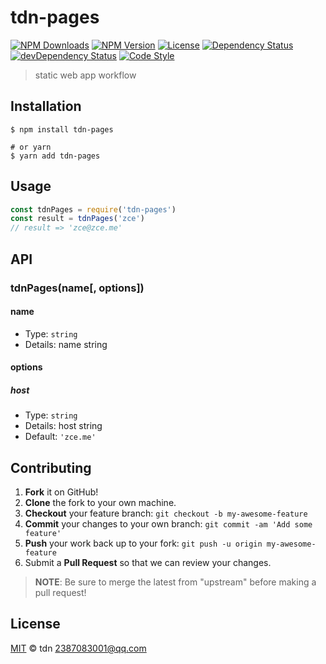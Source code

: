 # tdn-pages

[![NPM Downloads][downloads-image]][downloads-url]
[![NPM Version][version-image]][version-url]
[![License][license-image]][license-url]
[![Dependency Status][dependency-image]][dependency-url]
[![devDependency Status][devdependency-image]][devdependency-url]
[![Code Style][style-image]][style-url]

> static web app workflow

## Installation

```shell
$ npm install tdn-pages

# or yarn
$ yarn add tdn-pages
```

## Usage

<!-- TODO: Introduction of API use -->

```javascript
const tdnPages = require('tdn-pages')
const result = tdnPages('zce')
// result => 'zce@zce.me'
```

## API

<!-- TODO: Introduction of API -->

### tdnPages(name[, options])

#### name

- Type: `string`
- Details: name string

#### options

##### host

- Type: `string`
- Details: host string
- Default: `'zce.me'`

## Contributing

1. **Fork** it on GitHub!
2. **Clone** the fork to your own machine.
3. **Checkout** your feature branch: `git checkout -b my-awesome-feature`
4. **Commit** your changes to your own branch: `git commit -am 'Add some feature'`
5. **Push** your work back up to your fork: `git push -u origin my-awesome-feature`
6. Submit a **Pull Request** so that we can review your changes.

> **NOTE**: Be sure to merge the latest from "upstream" before making a pull request!

## License

[MIT](LICENSE) &copy; tdn <2387083001@qq.com>



[downloads-image]: https://img.shields.io/npm/dm/tdn-pages.svg
[downloads-url]: https://npmjs.org/package/tdn-pages
[version-image]: https://img.shields.io/npm/v/tdn-pages.svg
[version-url]: https://npmjs.org/package/tdn-pages
[license-image]: https://img.shields.io/github/license/mashedpotato2018/tdn-pages.svg
[license-url]: https://github.com/mashedpotato2018/tdn-pages/blob/master/LICENSE
[dependency-image]: https://img.shields.io/david/mashedpotato2018/tdn-pages.svg
[dependency-url]: https://david-dm.org/mashedpotato2018/tdn-pages
[devdependency-image]: https://img.shields.io/david/dev/mashedpotato2018/tdn-pages.svg
[devdependency-url]: https://david-dm.org/mashedpotato2018/tdn-pages?type=dev
[style-image]: https://img.shields.io/badge/code_style-standard-brightgreen.svg
[style-url]: https://standardjs.com
